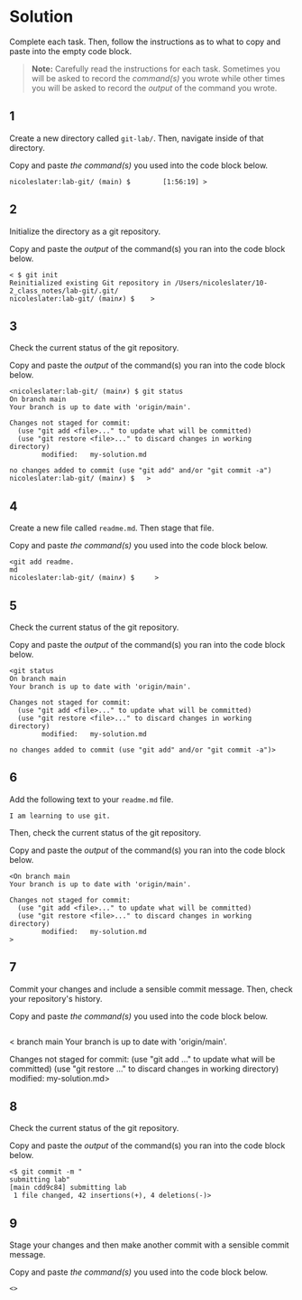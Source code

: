 # Solution

Complete each task. Then, follow the instructions as to what to copy and paste into the empty code block.

> **Note:** Carefully read the instructions for each task. Sometimes you will be asked to record the _command(s)_ you wrote while other times you will be asked to record the _output_ of the command you wrote.

## 1

Create a new directory called `git-lab/`. Then, navigate inside of that directory.

Copy and paste _the command(s)_ you used into the code block below.

```< nicoleslater:lab-git/ (main) $ mkdir git lab
nicoleslater:lab-git/ (main) $        [1:56:19] >
```

## 2

Initialize the directory as a git repository.

Copy and paste the _output_ of the command(s) you ran into the code block below.

```
< $ git init
Reinitialized existing Git repository in /Users/nicoleslater/10-2_class_notes/lab-git/.git/
nicoleslater:lab-git/ (main✗) $    >
```

## 3

Check the current status of the git repository.

Copy and paste the _output_ of the command(s) you ran into the code block below.

```
<nicoleslater:lab-git/ (main✗) $ git status
On branch main
Your branch is up to date with 'origin/main'.

Changes not staged for commit:
  (use "git add <file>..." to update what will be committed)
  (use "git restore <file>..." to discard changes in working directory)
        modified:   my-solution.md

no changes added to commit (use "git add" and/or "git commit -a")
nicoleslater:lab-git/ (main✗) $   >
```

## 4

Create a new file called `readme.md`. Then stage that file.

Copy and paste _the command(s)_ you used into the code block below.

```
<git add readme.
md
nicoleslater:lab-git/ (main✗) $     >
```

## 5

Check the current status of the git repository.

Copy and paste the _output_ of the command(s) you ran into the code block below.

```
<git status
On branch main
Your branch is up to date with 'origin/main'.

Changes not staged for commit:
  (use "git add <file>..." to update what will be committed)
  (use "git restore <file>..." to discard changes in working directory)
        modified:   my-solution.md

no changes added to commit (use "git add" and/or "git commit -a")>

```

## 6

Add the following text to your `readme.md` file.

```
I am learning to use git.
```

Then, check the current status of the git repository.

Copy and paste the _output_ of the command(s) you ran into the code block below.

```
<On branch main
Your branch is up to date with 'origin/main'.

Changes not staged for commit:
  (use "git add <file>..." to update what will be committed)
  (use "git restore <file>..." to discard changes in working directory)
        modified:   my-solution.md
>
```

## 7

Commit your changes and include a sensible commit message. Then, check your repository's history.

Copy and paste _the command(s)_ you used into the code block below.

```

```
< branch main
Your branch is up to date with 'origin/main'.

Changes not staged for commit:
  (use "git add <file>..." to update what will be committed)
  (use "git restore <file>..." to discard changes in working directory)
        modified:   my-solution.md>

## 8

Check the current status of the git repository.

Copy and paste the _output_ of the command(s) you ran into the code block below.

```
<$ git commit -m "
submitting lab"
[main cdd9c84] submitting lab
 1 file changed, 42 insertions(+), 4 deletions(-)>
```

## 9

Stage your changes and then make another commit with a sensible commit message.

Copy and paste _the command(s)_ you used into the code block below.

```
<>
```
